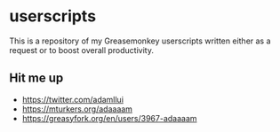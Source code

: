# userscripts

This is a repository of my Greasemonkey userscripts written either as a request or to boost overall productivity.

## Hit me up

* https://twitter.com/adamllui
* https://mturkers.org/adaaaam
* https://greasyfork.org/en/users/3967-adaaaam
